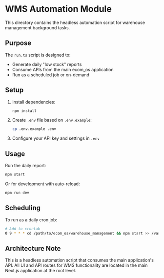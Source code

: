 # WMS Automation Module

This directory contains the headless automation script for warehouse management background tasks.

## Purpose

The `run.ts` script is designed to:
- Generate daily "low stock" reports
- Consume APIs from the main ecom_os application
- Run as a scheduled job or on-demand

## Setup

1. Install dependencies:
   ```bash
   npm install
   ```

2. Create `.env` file based on `.env.example`:
   ```bash
   cp .env.example .env
   ```

3. Configure your API key and settings in `.env`

## Usage

Run the daily report:
```bash
npm start
```

Or for development with auto-reload:
```bash
npm run dev
```

## Scheduling

To run as a daily cron job:
```bash
# Add to crontab
0 9 * * * cd /path/to/ecom_os/warehouse_management && npm start >> /var/log/wms-daily-report.log 2>&1
```

## Architecture Note

This is a headless automation script that consumes the main application's API. All UI and API routes for WMS functionality are located in the main Next.js application at the root level.